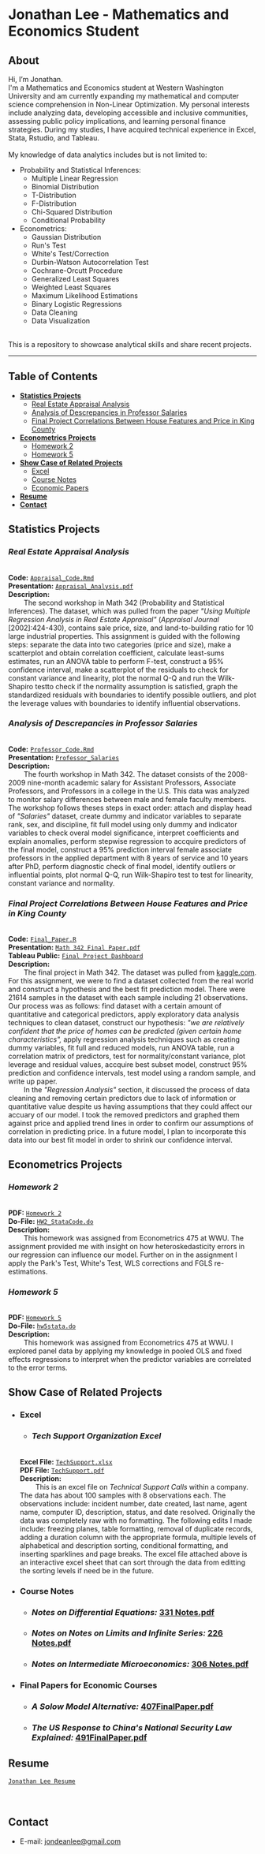  # Jonathan Lee - Mathematics and Economics Student

  ## **About**
  
   Hi, I’m Jonathan.
   <br /> I'm a Mathematics and Economics student at Western Washington University and am currently expanding my mathematical and computer science comprehension in Non-Linear Optimization. My personal interests include analyzing data, developing accessible and inclusive communities, assessing public policy implications, and learning personal finance strategies. During my studies, I have acquired technical experience in Excel, Stata, Rstudio, and Tableau.
  <br />
  <br />My knowledge of data analytics includes but is not limited to:
 - Probability and Statistical Inferences:
   - Multiple Linear Regression
   - Binomial Distribution
   - T-Distribution
   - F-Distribution
   - Chi-Squared Distribution
   - Conditional Probability
 - Econometrics:
   - Gaussian Distribution
   - Run's Test
   - White's Test/Correction
   - Durbin-Watson Autocorrelation Test
   - Cochrane-Orcutt Procedure
   - Generalized Least Squares
   - Weighted Least Squares
   - Maximum Likelihood Estimations
   - Binary Logistic Regressions
   - Data Cleaning
   - Data Visualization

  <br />This is a repository to showcase analytical skills and share recent projects.
  
  ---
  ## **Table of Contents**
  - [**Statistics Projects**](#statistics-projects)
    + [Real Estate Appraisal Analysis](#real-estate-appraisal-analysis)
    + [Analysis of Descrepancies in Professor Salaries](#analysis-of-descrepancies-in-professor-salaries)
    + [Final Project Correlations Between House Features and Price in King County](#final-project-correlations-between-house-features-and-price-in-king-county)
  - [**Econometrics Projects**](#econometrics-projects)
    + [Homework 2](#homework-2)
    + [Homework 5](#homework-5)
  - [**Show Case of Related Projects**](#show-case-of-related-projects)
    + [Excel](#excel)
    + [Course Notes](#course-notes)
    + [Economic Papers](#economic-papers)
  - [**Resume**](#resume)
  - [**Contact**](#contact)
  
 ## **Statistics Projects**
   ### ***Real Estate Appraisal Analysis***
  <br />****Code:**** [`Appraisal_Code.Rmd`](https://github.com/JONATHAN-LEE-01/About/blob/main/Appraisal%20Code.R) 
  <br />****Presentation:**** [`Appraisal_Analysis.pdf`](https://github.com/JONATHAN-LEE-01/About/blob/main/Appraisal_Analysis.pdf)
  <br />****Description:**** 
   <br /> &nbsp; &nbsp; &nbsp; &nbsp; The second workshop in Math 342 (Probability and Statistical Inferences). The dataset, which was pulled from the paper *"Using Multiple Regression Analysis in Real Estate Appraisal"* (*Appraisal Journal* [2002]:424-430), contains sale price, size, and land-to-building ratio for 10 large industrial properties. This assignment is guided with the following steps: separate the data into two categories (price and size), make a scatterplot and obtain correlation coefficient, calculate least-sums estimates, run an ANOVA table to perform F-test, construct a 95% confidence interval, make a scatterplot of the residuals to check for constant variance and linearity, plot the normal Q-Q and run the Wilk-Shapiro testto check if the normality assumption is satisfied, graph the standardized residuals with boundaries to identify possible outliers, and plot the leverage values with boundaries to identify influential observations. 

   ### ***Analysis of Descrepancies in Professor Salaries***
   <br />****Code:**** [`Professor_Code.Rmd`](https://github.com/JONATHAN-LEE-01/Portfolio/blob/main/Professor_Salaries.Rmd) 
   <br />****Presentation:**** [`Professor_Salaries`](https://github.com/JONATHAN-LEE-01/Portfolio/blob/main/Professor_Salaries.pdf)
   <br />****Description:**** 
<br /> &nbsp; &nbsp; &nbsp; &nbsp; The fourth workshop in Math 342. The dataset consists of the 2008-2009 nine-month academic salary for Assistant Professors, Associate Professors, and Professors in a college in the U.S. This data was analyzed to monitor salary differences between male and female faculty members. The workshop follows theses steps in exact order: attach and display head of *"Salaries"* dataset, create dummy and indicator variables to separate rank, sex, and discipline, fit full model using only dummy and indicator variables to check overal model significance, interpret coefficients and explain anomalies, perform stepwise regression to accquire predictors of the final model, construct a 95% prediction interval female associate professors in the applied department with 8 years of service and 10 years after PhD, perform diagnostic check of final model, identify outliers or influential points, plot normal Q-Q, run Wilk-Shapiro test to test for linearity, constant variance and normality.
   ### ***Final Project Correlations Between House Features and Price in King County***
   <br />****Code:**** [`Final_Paper.R`](https://github.com/JONATHAN-LEE-01/About/blob/main/Final_Paper.R) 
   <br />****Presentation:**** [`Math 342 Final Paper.pdf`](https://github.com/JONATHAN-LEE-01/About/blob/main/Math%20342%20Final%20Paper.pdf) 
   <br />****Tableau Public:**** [`Final Project Dashboard`](https://public.tableau.com/app/profile/jonathan.lee8070/viz/UnexploredDatainCorrelationsBetweenHouseFeaturesandPriceinKingCounty/Correlations_1)
   <br />****Description:**** 
   <br /> &nbsp; &nbsp; &nbsp; &nbsp; The final project in Math 342. The dataset was pulled from [kaggle.com](https://www.kaggle.com/datasets/harlfoxem/housesalesprediction). For this assignment, we were to find a dataset collected from the real world and construct a hypothesis and the best fit prediction model. There were 21614 samples in the dataset with each sample including 21 observations. Our process was as follows: find dataset with a certain amount of quantitative and categorical predictors, apply exploratory data analysis techniques to clean dataset, construct our hypothesis: *"we are relatively confident that the price of homes can be predicted (given certain home characteristics",* apply regression analysis techniques such as creating dummy variables, fit full and reduced models, run ANOVA table, run a correlation matrix of predictors, test for normality/constant variance, plot leverage and residual values, accquire best subset model, construct 95% prediction and confidence intervals, test model using a random sample, and write up paper. 
   <br /> &nbsp; &nbsp; &nbsp; &nbsp; In the *"Regression Analysis"* section, it discussed the process of data cleaning and removing certain predictors due to lack of information or quantitative value despite us having assumptions that they could affect our accuary of our model. I took the removed predictors and graphed them against price and applied trend lines in order to confirm our assumptions of correlation in predicting price. In a future model, I plan to incorporate this data into our best fit model in order to shrink our confidence interval.

 ## **Econometrics Projects**
  ### ***Homework 2***
 <br />****PDF:**** [`Homework 2`](https://github.com/JONATHAN-LEE-01/Portfolio/blob/7d515352d776c19ea39ae84796d604421d296e87/Hw2.pdf)
 <br />****Do-File:**** [`HW2_StataCode.do`](https://github.com/JONATHAN-LEE-01/Portfolio/blob/0983efbc447b6b73308c931fc533ca5e1bc3adf3/HW2_StataCode.do) 
  <br />****Description:**** 
  <br /> &nbsp; &nbsp; &nbsp; &nbsp; This homework was assigned from Econometrics 475 at WWU. The assignment provided me with insight on how heteroskedasticity errors in our regression can influence our model. Further on in the assignment I apply the Park's Test, White's Test, WLS corrections and FGLS re-estimations.
### ***Homework 5***
 <br />****PDF:**** [`Homework 5`](https://github.com/JONATHAN-LEE-01/Portfolio/blob/fd4b966ba432ee4156e7beafc7b05aa23d445f1f/475HW5.pdf)
 <br />****Do-File:**** [`hw5stata.do`](https://github.com/JONATHAN-LEE-01/Portfolio/blob/fd4b966ba432ee4156e7beafc7b05aa23d445f1f/hw5stata.do) 
  <br />****Description:**** 
  <br /> &nbsp; &nbsp; &nbsp; &nbsp; This homework was assigned from Econometrics 475 at WWU. I explored panel data by applying my knowledge in pooled OLS and fixed effects regressions to interpret when the predictor variables are correlated to the error terms.

 ## **Show Case of Related Projects**
 - ### **Excel**
   + ### ***Tech Support Organization Excel***
   <br />****Excel File:**** [`TechSupport.xlsx`](https://github.com/JONATHAN-LEE-01/Portfolio/blob/main/Copy%20of%20Lee_EXP19_Excel_Ch04_Cap_TechSupport.xlsx) 
   <br />****PDF File:**** [`TechSupport.pdf`](https://github.com/JONATHAN-LEE-01/Portfolio/blob/main/TechSupport.pdf)
   <br />****Description:****
   <br /> &nbsp; &nbsp; &nbsp; &nbsp; This is an excel file on *Technical Support Calls* within a company. The data has about 100 samples with 8 observations each. The observations include: incident number, date created, last name, agent name, computer ID, description, status, and date resolved. Originally the data was completely raw with no formatting. The following edits I made include: freezing planes, table formatting, removal of duplicate records, adding a duration column with the appropriate formula, multiple levels of alphabetical and description sorting, conditional formatting, and inserting sparklines and page breaks. The excel file attached above is an interactive excel sheet that can sort through the data from editting the sorting levels if need be in the future.
 - ### **Course Notes**
   + ### *Notes on Differential Equations:* [331 Notes.pdf](https://web.goodnotes.com/s/MgL6vsqzjeRuuKqYMAW8ol#page-1)
   + ### *Notes on Notes on Limits and Infinite Series:* [226 Notes.pdf](https://web.goodnotes.com/s/YYaXGBXxSNWvx1FXzdchBC#page-1)
   + ### *Notes on Intermediate Microeconomics:* [306 Notes.pdf](https://web.goodnotes.com/s/aV0mrgGnEl8dT7VN2rEAMK#page-1)
 - ### **Final Papers for Economic Courses**
   + ### *A Solow Model Alternative:* [407FinalPaper.pdf](https://github.com/JONATHAN-LEE-01/Portfolio/blob/518d168ae93bbe6ede84bb97975a389044b4f390/407FinalPaper.pdf)
   + ### *The US Response to China's National Security Law Explained:* [491FinalPaper.pdf](https://github.com/JONATHAN-LEE-01/Portfolio/blob/518d168ae93bbe6ede84bb97975a389044b4f390/491FinalPaper.pdf)

 ## **Resume** 
   [`Jonathan Lee Resume`](https://github.com/JONATHAN-LEE-01/Portfolio/blob/f922686534031d6f844611e888bd7c71574b2ddd/LISC%20Internship%20Resume.pdf)
  <br />
  <br />
  <br />
 ## **Contact**
   - E-mail: jondeanlee@gmail.com
   <br />
   <br />
   <br />
